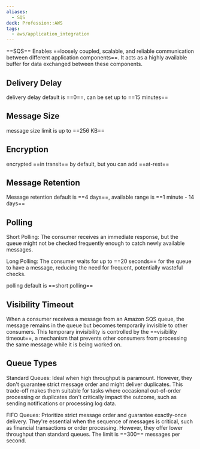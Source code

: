 ```yaml
---
aliases:
  - SQS
deck: Profession::AWS
tags:
  - aws/application_integration
---
```

<!-- clozeblock-start oid="ObspWploF1vcQt5VDDRpStsG"-->
==SQS== Enables ==loosely coupled, scalable, and reliable communication between different application components==. It acts as a highly available buffer for data exchanged between these components.
<!-- clozeblock-end-->

## Delivery Delay
<!-- clozeblock-start oid="ObsnYlxvXeOkzUTNhNWvPhyq"-->
delivery delay default is ==0==, can be set up to ==15 minutes==
<!-- clozeblock-end-->

## Message Size
<!-- clozeblock-start oid="Obsx34UGPoBtuquYcldL2p4i"-->
message size limit is up to ==256 KB==
<!-- clozeblock-end-->

## Encryption
<!-- clozeblock-start oid="ObshCNSWzoZRzUnBa2vKfE85"-->
encrypted ==in transit== by default, but you can add ==at-rest==
<!-- clozeblock-end-->

## Message Retention
<!-- clozeblock-start oid="ObsC19GcbjBcHLBviJ2g6Ofb"-->
Message retention default is ==4 days==, available range is ==1 minute - 14 days==
<!-- clozeblock-end-->

## Polling
Short Polling: The consumer receives an immediate response, but the queue might not be checked frequently enough to catch newly available messages.

<!-- clozeblock-start oid="ObsWoKoxKUYkN9n8tkBvjlOq"-->
Long Polling: The consumer waits for up to ==20 seconds== for the queue to have a message, reducing the need for frequent, potentially wasteful checks.
<!-- clozeblock-end-->

<!-- clozeblock-start oid="ObsnhPfuaODG8ioBgoImPv00"-->
polling default is ==short polling==
<!-- clozeblock-end-->

## Visibility Timeout
<!-- clozeblock-start oid="ObsWv1ToZTuOIB7bQ9b047BT"-->
When a consumer receives a message from an Amazon SQS queue, the message remains in the queue but becomes temporarily invisible to other consumers. This temporary invisibility is controlled by the ==visibility timeout==, a mechanism that prevents other consumers from processing the same message while it is being worked on.
<!-- clozeblock-end-->

## Queue Types
Standard Queues: Ideal when high throughput is paramount. However, they don't guarantee strict message order and might deliver duplicates. This trade-off makes them suitable for tasks where occasional out-of-order processing or duplicates don't critically impact the outcome, such as sending notifications or processing log data.

<!-- clozeblock-start oid="ObsiRGW7BCpAG38iSoTCx1TU"-->
FIFO Queues: Prioritize strict message order and guarantee exactly-once delivery. They're essential when the sequence of messages is critical, such as financial transactions or order processing. However, they offer lower throughput than standard queues. The limit is ==300== messages per second.
<!-- clozeblock-end-->